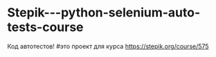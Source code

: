 # Stepik---python-selenium-auto-tests-course
Код автотестов!
#это проект для курса https://stepik.org/course/575